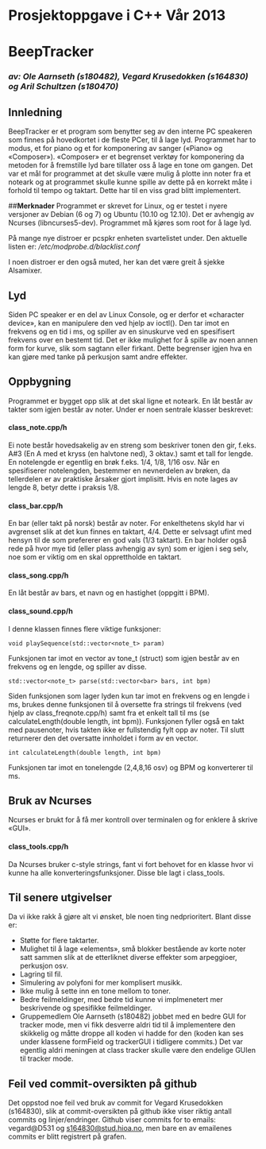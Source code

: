 # **Prosjektoppgave i C++ Vår 2013**

# **BeepTracker**

### *av: Ole Aarnseth (s180482), Vegard Krusedokken (s164830) og Aril Schultzen (s180470)*


## **Innledning**
BeepTracker er et program som benytter seg av den interne PC speakeren som finnes på hovedkortet i de fleste PCer, til å lage lyd. Programmet har to modus, et for piano og et for komponering av sanger («Piano» og «Composer»). «Composer» er et begrenset verktøy for komponering da metoden for å fremstille lyd bare tillater oss å lage en tone om gangen. Det var et mål for programmet at det skulle være mulig å plotte inn noter fra et noteark og at programmet skulle kunne spille av dette på en korrekt måte i forhold til tempo og taktart. Dette har til en viss grad blitt implementert. 

##**Merknader**
Programmet er skrevet for Linux, og er testet i nyere versjoner av Debian (6 og 7) og Ubuntu (10.10 og 12.10). Det er avhengig av Ncurses (libncurses5-dev). Programmet må kjøres som root for å lage lyd.  

På mange nye distroer er pcspkr enheten svartelistet under. Den aktuelle listen er: */etc/modprobe.d/blacklist.conf*

 I noen distroer er den også muted, her kan det være greit å sjekke Alsamixer.

## **Lyd**

Siden PC speaker er en del av Linux Console, og er derfor et «character device», kan en manipulere den ved hjelp av ioctl(). Den tar imot en frekvens og en tid i ms, og spiller av en sinuskurve ved en spesifisert frekvens over en bestemt tid. Det er ikke mulighet for å spille av noen annen form for kurve, slik som sagtann eller firkant. Dette begrenser igjen hva en kan gjøre med tanke på perkusjon samt andre effekter.

## **Oppbygning**

Programmet er bygget opp slik at det skal ligne et noteark. En låt består av takter som igjen består av noter. Under er noen sentrale klasser beskrevet:

#### **class_note.cpp/h**
Ei note består hovedsakelig av en streng som beskriver tonen den gir, f.eks. A#3 (En A med et kryss (en halvtone ned), 3 oktav.) samt et tall for lengde. En notelengde er egentlig en brøk f.eks. 1/4, 1/8, 1/16 osv. Når en spesifiserer notelengden, bestemmer en nevnerdelen av brøken, da tellerdelen er av praktiske årsaker gjort implisitt. Hvis en note lages av lengde 8, betyr dette i praksis 1/8.    

#### **class_bar.cpp/h**
En bar (eller takt på norsk) består av noter. For enkelthetens skyld har vi avgrenset slik at det kun finnes en taktart, 4/4. Dette er selvsagt ufint med hensyn til de som prefererer en god vals (1/3 taktart). En bar holder også rede på hvor mye tid (eller plass avhengig av syn) som er igjen i seg selv, noe som er viktig om en skal opprettholde en taktart.

#### **class_song.cpp/h**
En låt består av bars, et navn og en hastighet (oppgitt i BPM). 


#### **class_sound.cpp/h**
I denne klassen finnes flere viktige funksjoner:

	void playSequence(std::vector<note_t> param)
	
Funksjonen tar imot en vector av tone_t (struct) som igjen består av en frekvens og en lengde, og spiller av disse. 

	std::vector<note_t> parse(std::vector<bar> bars, int bpm)

Siden funksjonen som lager lyden kun tar imot en frekvens og en lengde i ms, brukes denne funksjonen til å oversette fra strings til frekvens (ved hjelp av class_freqnote.cpp/h) samt fra et enkelt tall til ms (se calculateLength(double length, int bpm)). Funksjonen fyller også en takt med pausenoter, hvis takten ikke er fullstendig fylt opp av noter. Til slutt returnerer den det oversatte innholdet i  form av en vector.  

	int calculateLength(double length, int bpm)

Funksjonen tar imot en tonelengde (2,4,8,16 osv) og BPM og konverterer til ms. 

## **Bruk av Ncurses**
Ncurses er brukt for å få mer kontroll over terminalen og for enklere å skrive «GUI». 

#### **class_tools.cpp/h**
Da Ncurses bruker c-style strings, fant vi fort behovet for en klasse hvor vi kunne ha alle konverteringsfunksjoner. Disse ble lagt i class_tools.

## **Til senere utgivelser**
Da vi ikke rakk å gjøre alt vi ønsket, ble noen ting nedprioritert. Blant disse er:

- Støtte for flere taktarter.
- Mulighet til å lage «elements», små blokker bestående av korte noter satt sammen slik at de etterliknet diverse effekter som arpeggioer, perkusjon osv.
- Lagring til fil.
- Simulering av polyfoni for mer komplisert musikk.
- Ikke mulig å sette inn en tone mellom to toner.
- Bedre feilmeldinger, med bedre tid kunne vi implmenetert mer beskrivende og spesifikke feilmeldinger.
- Gruppemedlem Ole Aarnseth (s180482) jobbet med en bedre GUI for tracker mode, men vi fikk desverre aldri tid til å implementere den skikkelig og måtte droppe all koden vi hadde for den (koden kan ses under klassene formField og trackerGUI i tidligere commits.) Det var egentlig aldri meningen at class tracker skulle være den endelige GUIen til tracker mode.

## **Feil ved commit-oversikten på github**
Det oppstod noe feil ved bruk av commit for Vegard Krusedokken (s164830), slik at commit-oversikten på github ikke viser riktig antall commits og linjer/endringer.  Github viser commits for to emails: vegard@D531 og ﻿s164830@stud.hioa.no, men bare en av emailenes commits er blitt registrert på grafen.
